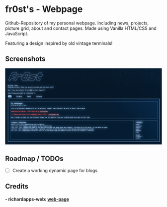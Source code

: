
# fr0st's - Webpage
Github-Repository of my personal webpage. Including news, projects, picture grid, about and contact pages.
Made using Vanilla HTML/CSS and JavaScript.

Featuring a design inspired by old vintage terminals!

## Screenshots

![App Screenshot](https://raw.githubusercontent.com/fr0st-iwnl/assets/main/thumbnails/fr0st.png)


## Roadmap / TODOs

- [ ] Create a working dynamic page for blogs


## Credits

#### - richardapps-web: [web-page](https://github.com/Richard-Apps/richardapps-web) 
